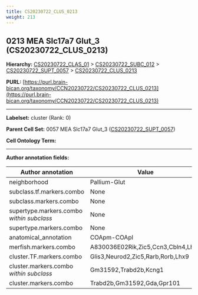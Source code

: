 ```yaml
---
title: CS20230722_CLUS_0213
weight: 213
---
```

## 0213 MEA Slc17a7 Glut_3 (CS20230722_CLUS_0213)
<b>Hierarchy: </b>
[CS20230722_CLAS_01](../CS20230722_CLAS_01) >
[CS20230722_SUBC_012](../CS20230722_SUBC_012) >
[CS20230722_SUPT_0057](../CS20230722_SUPT_0057) >
[CS20230722_CLUS_0213](../CS20230722_CLUS_0213)

**PURL:** [https://purl.brain-bican.org/taxonomy/CCN20230722/CS20230722_CLUS_0213](https://purl.brain-bican.org/taxonomy/CCN20230722/CS20230722_CLUS_0213)

---


**Labelset:** cluster (Rank: 0)

**Parent Cell Set:** 0057 MEA Slc17a7 Glut_3 ([CS20230722_SUPT_0057](../CS20230722_SUPT_0057))



**Cell Ontology Term:** 

[MARKER GENES.]: #


---

[TRANSFERRED ANNOTATIONS.]: #


[AUTHOR ANNOTATION FIELDS.]: #


**Author annotation fields:**

| Author annotation | Value |
|-------------------|-------|
|neighborhood|Pallium-Glut|
|subclass.tf.markers.combo|None|
|subclass.markers.combo|None|
|supertype.markers.combo _within subclass_|None|
|supertype.markers.combo|None|
|anatomical_annotation|COApm-COApl|
|merfish.markers.combo|A830036E02Rik,Zic5,Ccn3,Cbln4,Lhx9|
|cluster.TF.markers.combo|Glis3,Neurod2,Zic5,Rarb,Rorb,Lhx9|
|cluster.markers.combo _within subclass_|Gm31592,Trabd2b,Kcng1|
|cluster.markers.combo|Trabd2b,Gm31592,Gda,Gpr101|
